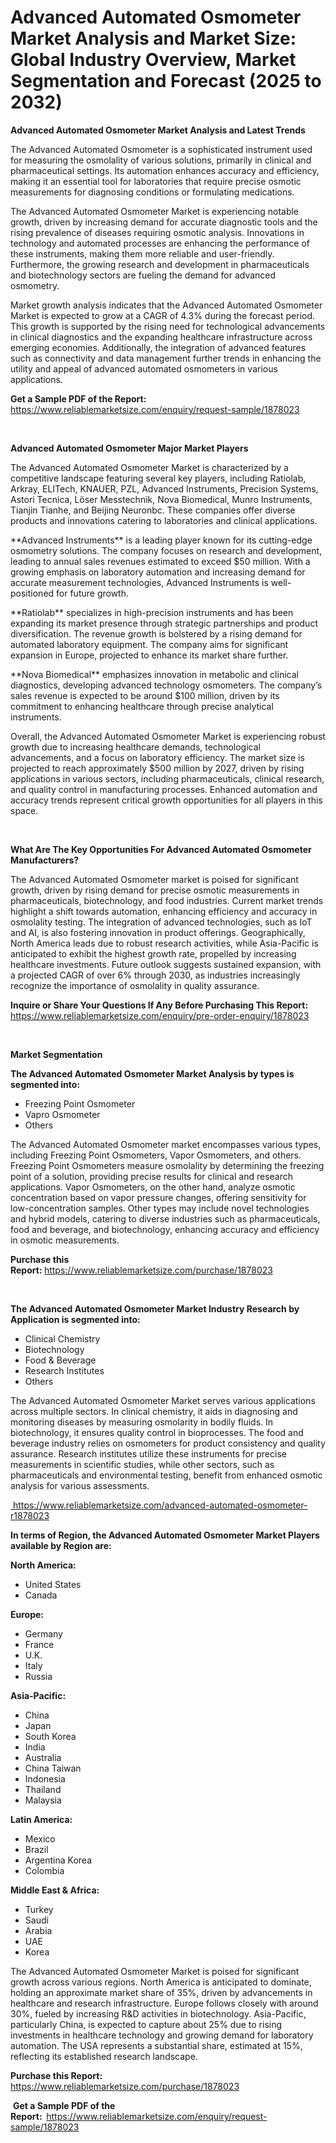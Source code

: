 <p><h1>Advanced Automated Osmometer Market Analysis and Market Size: Global Industry Overview, Market Segmentation and Forecast (2025 to 2032)</h1></p><p><strong>Advanced Automated Osmometer Market Analysis and Latest Trends</strong></p>
<p><p>The Advanced Automated Osmometer is a sophisticated instrument used for measuring the osmolality of various solutions, primarily in clinical and pharmaceutical settings. Its automation enhances accuracy and efficiency, making it an essential tool for laboratories that require precise osmotic measurements for diagnosing conditions or formulating medications. </p><p>The Advanced Automated Osmometer Market is experiencing notable growth, driven by increasing demand for accurate diagnostic tools and the rising prevalence of diseases requiring osmotic analysis. Innovations in technology and automated processes are enhancing the performance of these instruments, making them more reliable and user-friendly. Furthermore, the growing research and development in pharmaceuticals and biotechnology sectors are fueling the demand for advanced osmometry.</p><p>Market growth analysis indicates that the Advanced Automated Osmometer Market is expected to grow at a CAGR of 4.3% during the forecast period. This growth is supported by the rising need for technological advancements in clinical diagnostics and the expanding healthcare infrastructure across emerging economies. Additionally, the integration of advanced features such as connectivity and data management further trends in enhancing the utility and appeal of advanced automated osmometers in various applications.</p></p>
<p><strong>Get a Sample PDF of the Report:&nbsp;</strong> <a href="https://www.reliablemarketsize.com/enquiry/request-sample/1878023?utm_campaign=3254&utm_medium=2&utm_source=Github&utm_content=ia&utm_term=12042025&utm_id=advanced-automated-osmometer">https://www.reliablemarketsize.com/enquiry/request-sample/1878023</a></p>
<p>&nbsp;</p>
<p><strong>Advanced Automated Osmometer Major Market Players</strong></p>
<p><p>The Advanced Automated Osmometer Market is characterized by a competitive landscape featuring several key players, including Ratiolab, Arkray, ELITech, KNAUER, PZL, Advanced Instruments, Precision Systems, Astori Tecnica, Löser Messtechnik, Nova Biomedical, Munro Instruments, Tianjin Tianhe, and Beijing Neuronbc. These companies offer diverse products and innovations catering to laboratories and clinical applications.</p><p>**Advanced Instruments** is a leading player known for its cutting-edge osmometry solutions. The company focuses on research and development, leading to annual sales revenues estimated to exceed $50 million. With a growing emphasis on laboratory automation and increasing demand for accurate measurement technologies, Advanced Instruments is well-positioned for future growth.</p><p>**Ratiolab** specializes in high-precision instruments and has been expanding its market presence through strategic partnerships and product diversification. The revenue growth is bolstered by a rising demand for automated laboratory equipment. The company aims for significant expansion in Europe, projected to enhance its market share further.</p><p>**Nova Biomedical** emphasizes innovation in metabolic and clinical diagnostics, developing advanced technology osmometers. The company’s sales revenue is expected to be around $100 million, driven by its commitment to enhancing healthcare through precise analytical instruments.</p><p>Overall, the Advanced Automated Osmometer Market is experiencing robust growth due to increasing healthcare demands, technological advancements, and a focus on laboratory efficiency. The market size is projected to reach approximately $500 million by 2027, driven by rising applications in various sectors, including pharmaceuticals, clinical research, and quality control in manufacturing processes. Enhanced automation and accuracy trends represent critical growth opportunities for all players in this space.</p></p>
<p>&nbsp;</p>
<p><strong>What Are The Key Opportunities For Advanced Automated Osmometer Manufacturers?</strong></p>
<p><p>The Advanced Automated Osmometer market is poised for significant growth, driven by rising demand for precise osmotic measurements in pharmaceuticals, biotechnology, and food industries. Current market trends highlight a shift towards automation, enhancing efficiency and accuracy in osmolality testing. The integration of advanced technologies, such as IoT and AI, is also fostering innovation in product offerings. Geographically, North America leads due to robust research activities, while Asia-Pacific is anticipated to exhibit the highest growth rate, propelled by increasing healthcare investments. Future outlook suggests sustained expansion, with a projected CAGR of over 6% through 2030, as industries increasingly recognize the importance of osmolality in quality assurance.</p></p>
<p><strong>Inquire or Share Your Questions If Any Before Purchasing This Report:</strong> <a href="https://www.reliablemarketsize.com/enquiry/pre-order-enquiry/1878023?utm_campaign=3254&utm_medium=2&utm_source=Github&utm_content=ia&utm_term=12042025&utm_id=advanced-automated-osmometer">https://www.reliablemarketsize.com/enquiry/pre-order-enquiry/1878023</a></p>
<p>&nbsp;</p>
<p><strong>Market Segmentation</strong></p>
<p><strong>The Advanced Automated Osmometer Market Analysis by types is segmented into:</strong></p>
<p><ul><li>Freezing Point Osmometer</li><li>Vapro Osmometer</li><li>Others</li></ul></p>
<p><p>The Advanced Automated Osmometer market encompasses various types, including Freezing Point Osmometers, Vapor Osmometers, and others. Freezing Point Osmometers measure osmolality by determining the freezing point of a solution, providing precise results for clinical and research applications. Vapor Osmometers, on the other hand, analyze osmotic concentration based on vapor pressure changes, offering sensitivity for low-concentration samples. Other types may include novel technologies and hybrid models, catering to diverse industries such as pharmaceuticals, food and beverage, and biotechnology, enhancing accuracy and efficiency in osmotic measurements.</p></p>
<p><strong>Purchase this Report:&nbsp;</strong><a href="https://www.reliablemarketsize.com/purchase/1878023?utm_campaign=3254&utm_medium=2&utm_source=Github&utm_content=ia&utm_term=12042025&utm_id=advanced-automated-osmometer">https://www.reliablemarketsize.com/purchase/1878023</a></p>
<p>&nbsp;</p>
<p><strong>The Advanced Automated Osmometer Market Industry Research by Application is segmented into:</strong></p>
<p><ul><li>Clinical Chemistry</li><li>Biotechnology</li><li>Food & Beverage</li><li>Research Institutes</li><li>Others</li></ul></p>
<p><p>The Advanced Automated Osmometer Market serves various applications across multiple sectors. In clinical chemistry, it aids in diagnosing and monitoring diseases by measuring osmolarity in bodily fluids. In biotechnology, it ensures quality control in bioprocesses. The food and beverage industry relies on osmometers for product consistency and quality assurance. Research institutes utilize these instruments for precise measurements in scientific studies, while other sectors, such as pharmaceuticals and environmental testing, benefit from enhanced osmotic analysis for various assessments.</p></p>
<p><a href="https://www.reliablemarketsize.com/advanced-automated-osmometer-r1878023?utm_campaign=3254&utm_medium=2&utm_source=Github&utm_content=ia&utm_term=12042025&utm_id=advanced-automated-osmometer">&nbsp;https://www.reliablemarketsize.com/advanced-automated-osmometer-r1878023</a></p>
<p><strong>In terms of Region, the Advanced Automated Osmometer Market Players available by Region are:</strong></p>
<p>
    <p> <strong> North America: </strong>
        <ul>
            <li>United States</li>
            <li>Canada</li>
        </ul>
        </p> 
    <p> <strong> Europe: </strong>
        <ul>
            <li>Germany</li>
            <li>France</li>
            <li>U.K.</li>
            <li>Italy</li>
            <li>Russia</li>
        </ul>
        </p> 
    <p> <strong> Asia-Pacific: </strong>
        <ul>
            <li>China</li>
            <li>Japan</li>
            <li>South Korea</li>
            <li>India</li>
            <li>Australia</li>
            <li>China Taiwan</li>
            <li>Indonesia</li>
            <li>Thailand</li>
            <li>Malaysia</li>
        </ul>
        </p> 
    <p> <strong> Latin America: </strong>
        <ul>
            <li>Mexico</li>
            <li>Brazil</li>
            <li>Argentina Korea</li>
            <li>Colombia</li>
        </ul>
        </p> 
    <p> <strong> Middle East & Africa: </strong>
        <ul>
            <li>Turkey</li>
            <li>Saudi</li>
            <li>Arabia</li>
            <li>UAE</li>
            <li>Korea</li>
        </ul>
    </p>
    </p>
<p><p>The Advanced Automated Osmometer Market is poised for significant growth across various regions. North America is anticipated to dominate, holding an approximate market share of 35%, driven by advancements in healthcare and research infrastructure. Europe follows closely with around 30%, fueled by increasing R&D activities in biotechnology. Asia-Pacific, particularly China, is expected to capture about 25% due to rising investments in healthcare technology and growing demand for laboratory automation. The USA represents a substantial share, estimated at 15%, reflecting its established research landscape.</p></p>
<p><strong>Purchase this Report: </strong><a href="https://www.reliablemarketsize.com/purchase/1878023?utm_campaign=3254&utm_medium=2&utm_source=Github&utm_content=ia&utm_term=12042025&utm_id=advanced-automated-osmometer">https://www.reliablemarketsize.com/purchase/1878023</a></p>
<p>&nbsp;<strong>Get a Sample PDF of the Report:&nbsp;&nbsp;</strong><a href="https://www.reliablemarketsize.com/enquiry/request-sample/1878023?utm_campaign=3254&utm_medium=2&utm_source=Github&utm_content=ia&utm_term=12042025&utm_id=advanced-automated-osmometer">https://www.reliablemarketsize.com/enquiry/request-sample/1878023</a></p>
<p><strong></strong></p>
<p><p></p><p></p><p></p></p>